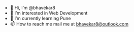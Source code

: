 - 👋 Hi, I’m @bhavekar8
- 👀 I’m interested in Web Development
- 🌱 I’m currently learning Pune
- 📫 How to reach me mail me at bhavekar8@outlook.com

<!---
bhavekar8/bhavekar8 is a ✨ special ✨ repository because its `README.md` (this file) appears on your GitHub profile.
You can click the Preview link to take a look at your changes.
--->
